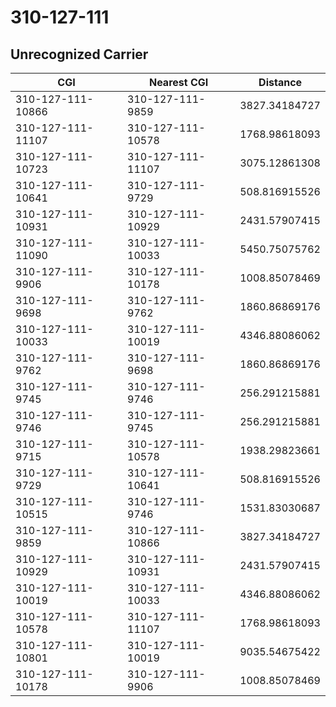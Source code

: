 # 310-127-111
## Unrecognized Carrier


| CGI | Nearest CGI | Distance |
|-----|-------------|----------|
| 310-127-111-10866 | 310-127-111-9859 | 3827.34184727 |
| 310-127-111-11107 | 310-127-111-10578 | 1768.98618093 |
| 310-127-111-10723 | 310-127-111-11107 | 3075.12861308 |
| 310-127-111-10641 | 310-127-111-9729 | 508.816915526 |
| 310-127-111-10931 | 310-127-111-10929 | 2431.57907415 |
| 310-127-111-11090 | 310-127-111-10033 | 5450.75075762 |
| 310-127-111-9906 | 310-127-111-10178 | 1008.85078469 |
| 310-127-111-9698 | 310-127-111-9762 | 1860.86869176 |
| 310-127-111-10033 | 310-127-111-10019 | 4346.88086062 |
| 310-127-111-9762 | 310-127-111-9698 | 1860.86869176 |
| 310-127-111-9745 | 310-127-111-9746 | 256.291215881 |
| 310-127-111-9746 | 310-127-111-9745 | 256.291215881 |
| 310-127-111-9715 | 310-127-111-10578 | 1938.29823661 |
| 310-127-111-9729 | 310-127-111-10641 | 508.816915526 |
| 310-127-111-10515 | 310-127-111-9746 | 1531.83030687 |
| 310-127-111-9859 | 310-127-111-10866 | 3827.34184727 |
| 310-127-111-10929 | 310-127-111-10931 | 2431.57907415 |
| 310-127-111-10019 | 310-127-111-10033 | 4346.88086062 |
| 310-127-111-10578 | 310-127-111-11107 | 1768.98618093 |
| 310-127-111-10801 | 310-127-111-10019 | 9035.54675422 |
| 310-127-111-10178 | 310-127-111-9906 | 1008.85078469 |
